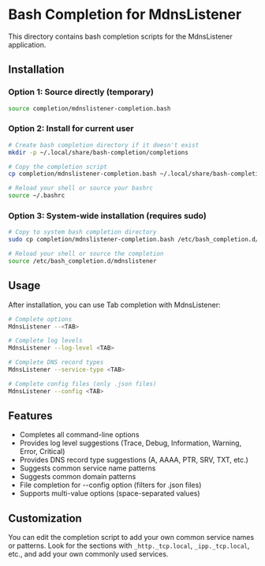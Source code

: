 # Bash Completion for MdnsListener

This directory contains bash completion scripts for the MdnsListener application.

## Installation

### Option 1: Source directly (temporary)

```bash
source completion/mdnslistener-completion.bash
```

### Option 2: Install for current user

```bash
# Create bash completion directory if it doesn't exist
mkdir -p ~/.local/share/bash-completion/completions

# Copy the completion script
cp completion/mdnslistener-completion.bash ~/.local/share/bash-completion/completions/mdnslistener

# Reload your shell or source your bashrc
source ~/.bashrc
```

### Option 3: System-wide installation (requires sudo)

```bash
# Copy to system bash completion directory
sudo cp completion/mdnslistener-completion.bash /etc/bash_completion.d/mdnslistener

# Reload your shell or source the completion
source /etc/bash_completion.d/mdnslistener
```

## Usage

After installation, you can use Tab completion with MdnsListener:

```bash
# Complete options
MdnsListener --<TAB>

# Complete log levels
MdnsListener --log-level <TAB>

# Complete DNS record types
MdnsListener --service-type <TAB>

# Complete config files (only .json files)
MdnsListener --config <TAB>
```

## Features

- Completes all command-line options
- Provides log level suggestions (Trace, Debug, Information, Warning, Error, Critical)
- Provides DNS record type suggestions (A, AAAA, PTR, SRV, TXT, etc.)
- Suggests common service name patterns
- Suggests common domain patterns
- File completion for --config option (filters for .json files)
- Supports multi-value options (space-separated values)

## Customization

You can edit the completion script to add your own common service names or patterns. Look for the sections with `_http._tcp.local`, `_ipp._tcp.local`, etc., and add your own commonly used services.